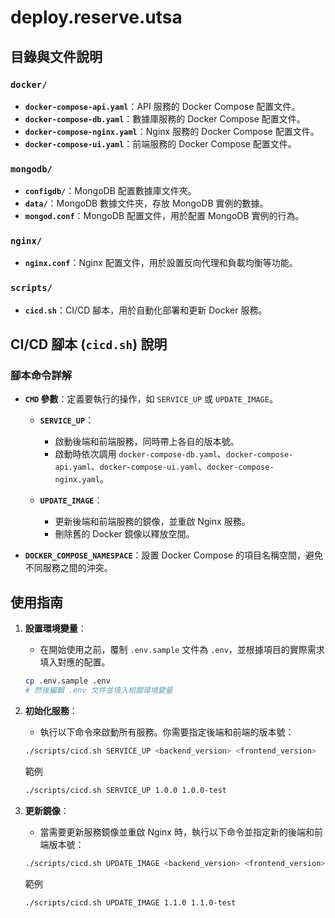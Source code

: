 # deploy.reserve.utsa

## 目錄與文件說明

### `docker/`

- **`docker-compose-api.yaml`**：API 服務的 Docker Compose 配置文件。
- **`docker-compose-db.yaml`**：數據庫服務的 Docker Compose 配置文件。
- **`docker-compose-nginx.yaml`**：Nginx 服務的 Docker Compose 配置文件。
- **`docker-compose-ui.yaml`**：前端服務的 Docker Compose 配置文件。

### `mongodb/`

- **`configdb/`**：MongoDB 配置數據庫文件夾。
- **`data/`**：MongoDB 數據文件夾，存放 MongoDB 實例的數據。
- **`mongod.conf`**：MongoDB 配置文件，用於配置 MongoDB 實例的行為。

### `nginx/`

- **`nginx.conf`**：Nginx 配置文件，用於設置反向代理和負載均衡等功能。

### `scripts/`

- **`cicd.sh`**：CI/CD 腳本，用於自動化部署和更新 Docker 服務。

## CI/CD 腳本 (`cicd.sh`) 說明

### 腳本命令詳解

- **`CMD` 參數**：定義要執行的操作，如 `SERVICE_UP` 或 `UPDATE_IMAGE`。
  
  - **`SERVICE_UP`**：
    - 啟動後端和前端服務，同時帶上各自的版本號。
    - 啟動時依次調用 `docker-compose-db.yaml`、`docker-compose-api.yaml`、`docker-compose-ui.yaml`、`docker-compose-nginx.yaml`。
  
  - **`UPDATE_IMAGE`**：
    - 更新後端和前端服務的鏡像，並重啟 Nginx 服務。
    - 刪除舊的 Docker 鏡像以釋放空間。

- **`DOCKER_COMPOSE_NAMESPACE`**：設置 Docker Compose 的項目名稱空間，避免不同服務之間的沖突。

## 使用指南

1. **設置環境變量**：
   - 在開始使用之前，覆制 `.env.sample` 文件為 `.env`，並根據項目的實際需求填入對應的配置。

   ```bash
   cp .env.sample .env
   # 然後編輯 .env 文件並填入相關環境變量
   ```

2. **初始化服務**：
   - 執行以下命令來啟動所有服務。你需要指定後端和前端的版本號：

   ```bash
   ./scripts/cicd.sh SERVICE_UP <backend_version> <frontend_version>
   ```

   範例

   ```bash
   ./scripts/cicd.sh SERVICE_UP 1.0.0 1.0.0-test
   ```

3. **更新鏡像**：
   - 當需要更新服務鏡像並重啟 Nginx 時，執行以下命令並指定新的後端和前端版本號：

   ```bash
   ./scripts/cicd.sh UPDATE_IMAGE <backend_version> <frontend_version>
   ```

   範例

   ```bash
   ./scripts/cicd.sh UPDATE_IMAGE 1.1.0 1.1.0-test
   ```
